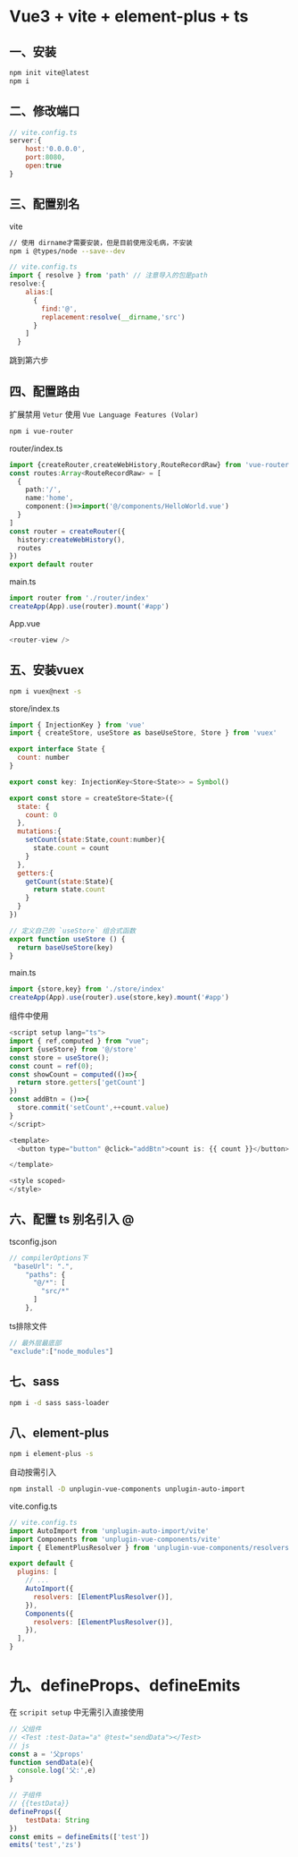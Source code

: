 # Vue3 + vite + element-plus + ts

## 一、安装

```bash
npm init vite@latest
npm i
```

## 二、修改端口

```js
// vite.config.ts
server:{
    host:'0.0.0.0',
    port:8080,
    open:true
}
```

## 三、配置别名

vite

```bash
// 使用 dirname才需要安装，但是目前使用没毛病，不安装
npm i @types/node --save--dev
```

```js
// vite.config.ts 
import { resolve } from 'path' // 注意导入的包是path
resolve:{
    alias:[
      {
        find:'@',
        replacement:resolve(__dirname,'src')
      }
    ]
  }
```

跳到第六步

## 四、配置路由

扩展禁用 `Vetur` 使用 `Vue Language Features (Volar)  `

```bash
npm i vue-router
```

router/index.ts

```ts
import {createRouter,createWebHistory,RouteRecordRaw} from 'vue-router'
const routes:Array<RouteRecordRaw> = [
  {
    path:'/',
    name:'home',
    component:()=>import('@/components/HelloWorld.vue')
  }
]
const router = createRouter({
  history:createWebHistory(),
  routes
})
export default router
```

main.ts

```js
import router from './router/index'
createApp(App).use(router).mount('#app')
```

App.vue

```js
<router-view />
```

## 五、安装vuex

```bash
npm i vuex@next -s
```

store/index.ts

```js
import { InjectionKey } from 'vue'
import { createStore, useStore as baseUseStore, Store } from 'vuex'

export interface State {
  count: number
}

export const key: InjectionKey<Store<State>> = Symbol()

export const store = createStore<State>({
  state: {
    count: 0
  },
  mutations:{
    setCount(state:State,count:number){
      state.count = count
    }
  },
  getters:{
    getCount(state:State){
      return state.count
    }
  }
})

// 定义自己的 `useStore` 组合式函数
export function useStore () {
  return baseUseStore(key)
}
```

main.ts

```js
import {store,key} from './store/index'
createApp(App).use(router).use(store,key).mount('#app')
```

组件中使用

```js
<script setup lang="ts">
import { ref,computed } from "vue";
import {useStore} from '@/store'
const store = useStore();
const count = ref(0);
const showCount = computed(()=>{
  return store.getters['getCount']
})
const addBtn = ()=>{
  store.commit('setCount',++count.value)
}
</script>

<template>
  <button type="button" @click="addBtn">count is: {{ count }}</button>

</template>

<style scoped>
</style>
```

## 六、配置 ts 别名引入 @

tsconfig.json

```js
// compilerOptions下
 "baseUrl": ".",
    "paths": {
      "@/*": [
        "src/*"
      ]
    },
```

ts排除文件

```js
// 最外层最底部
"exclude":["node_modules"]
```

## 七、sass

```bash
npm i -d sass sass-loader
```

## 八、element-plus

```bash
npm i element-plus -s
```

自动按需引入

```bash
npm install -D unplugin-vue-components unplugin-auto-import
```

vite.config.ts

```js
// vite.config.ts
import AutoImport from 'unplugin-auto-import/vite'
import Components from 'unplugin-vue-components/vite'
import { ElementPlusResolver } from 'unplugin-vue-components/resolvers'

export default {
  plugins: [
    // ...
    AutoImport({
      resolvers: [ElementPlusResolver()],
    }),
    Components({
      resolvers: [ElementPlusResolver()],
    }),
  ],
}
```

# 九、defineProps、defineEmits

在 `scripit setup` 中无需引入直接使用

```js
// 父组件
// <Test :test-Data="a" @test="sendData"></Test> 
// js
const a = '父props'
function sendData(e){
  console.log('父:',e)
}
```

```js
// 子组件
// {{testData}}
defineProps({
    testData: String
})
const emits = defineEmits(['test'])
emits('test','zs')
```



